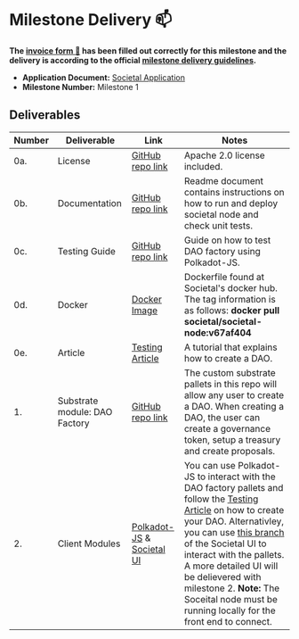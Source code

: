 # Milestone Delivery :mailbox:

**The [invoice form :pencil:](https://docs.google.com/forms/d/e/1FAIpQLSfmNYaoCgrxyhzgoKQ0ynQvnNRoTmgApz9NrMp-hd8mhIiO0A/viewform) has been filled out correctly for this milestone and the delivery is according to the official [milestone delivery guidelines](https://github.com/w3f/Grants-Program/blob/master/docs/milestone-deliverables-guidelines.md).**  



* **Application Document:** [Societal Application](https://github.com/w3f/Grants-Program/blob/master/applications/Societal.md) 
* **Milestone Number:** Milestone 1



## Deliverables


| Number | Deliverable | Link | Notes |
| ------------- | ------------- | ------------- |------------- |
| 0a. | License |[GitHub repo link](https://github.com/sctllabs/societal-grant-submission/blob/main/LICENSE)| Apache 2.0 license included. |
| 0b. | Documentation |[GitHub repo link](https://github.com/sctllabs/societal-grant-submission/blob/main/README.md) | Readme document contains instructions on how to run and deploy societal node and check unit tests. |
| 0c. | Testing Guide |[GitHub repo link](https://github.com/sctllabs/societal-grant-submission/blob/main/docs/TestingGuide.md)| Guide on how to test DAO factory using Polkadot-JS. |
| 0d. | Docker |[Docker Image](https://hub.docker.com/layers/societal/societal-node/v67af404/images/sha256-a4de91a608c221c7e025df1311c9eccd9c10b90e4d0e1920dae32bd1097685c3?context=explore)| Dockerfile found at Societal's docker hub. The tag information is as follows: **docker pull societal/societal-node:v67af404**  |
| 0e. | Article |[Testing Article](https://github.com/sctllabs/societal-grant-submission/blob/main/docs/TestingGuide.md) |A tutorial that explains how to create a DAO. |
| 1. | Substrate module: DAO Factory |[GitHub repo link](https://github.com/sctllabs/societal-grant-submission/tree/main/pallets) | The custom substrate pallets in this repo will allow any user to create a DAO. When creating a DAO, the user can create a governance token, setup a treasury and create proposals. |  
| 2. | Client Modules |[Polkadot-JS](https://polkadot.js.org/apps/#/explorer?rpc=ws://localhost:9944) & [Societal UI](https://github.com/sctllabs/societal-front-end/tree/w3f-grant-minor-ui-update) | You can use Polkadot-JS to interact with the DAO factory pallets and follow the [Testing Article](https://github.com/sctllabs/societal-grant-submission/blob/main/docs/TestingGuide.md) on how to create your DAO. Alternativley, you can use [this branch](https://github.com/sctllabs/societal-front-end/tree/w3f-grant-minor-ui-update) of the Societal UI to interact with the pallets. A more detailed UI will be delievered with milestone 2. **Note:** The Soceital node must be running locally for the front end to connect. |


